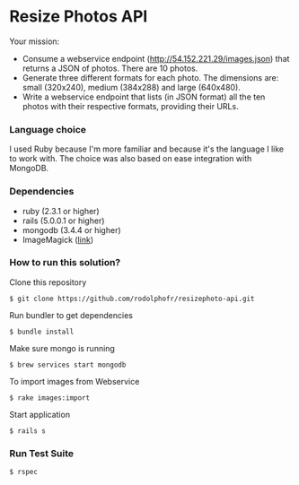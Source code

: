 # Resize Photos API

Your mission:

* Consume a webservice endpoint (http://54.152.221.29/images.json) that returns a JSON of photos. There are 10 photos.
* Generate three different formats for each photo. The dimensions are: small (320x240), medium (384x288) and large (640x480).
* Write a webservice endpoint that lists (in JSON format) all the ten photos with their respective formats, providing their URLs.

### Language choice
I used Ruby because I'm more familiar and because it's the language I like to work with.
The choice was also based on ease integration with MongoDB.

### Dependencies
* ruby (2.3.1 or higher)
* rails (5.0.0.1 or higher)
* mongodb (3.4.4 or higher)
* ImageMagick ([link](https://www.imagemagick.org/script/download.php))

### How to run this solution?

Clone this repository
```
$ git clone https://github.com/rodolphofr/resizephoto-api.git
```

Run bundler to get dependencies
```
$ bundle install
```

Make sure mongo is running
```
$ brew services start mongodb
```

To import images from Webservice
```
$ rake images:import
```

Start application
```
$ rails s 
```

### Run Test Suite
```
$ rspec
```

